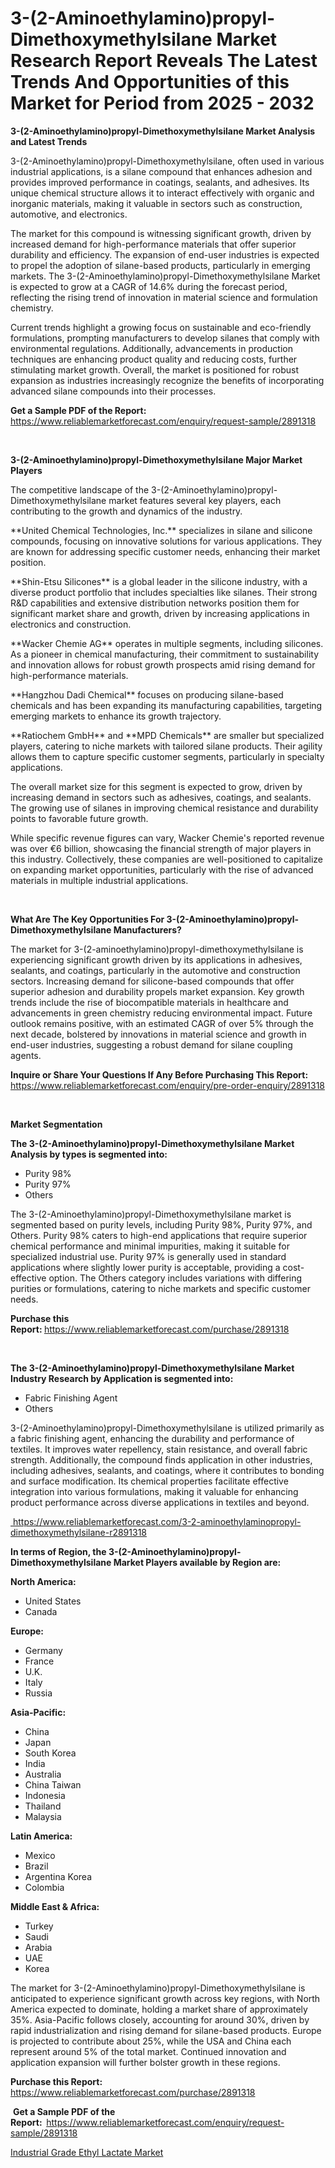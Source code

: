<p><h1>3-(2-Aminoethylamino)propyl-Dimethoxymethylsilane Market Research Report Reveals The Latest Trends And Opportunities of this Market for Period from 2025 - 2032</h1></p><p><strong>3-(2-Aminoethylamino)propyl-Dimethoxymethylsilane Market Analysis and Latest Trends</strong></p>
<p><p>3-(2-Aminoethylamino)propyl-Dimethoxymethylsilane, often used in various industrial applications, is a silane compound that enhances adhesion and provides improved performance in coatings, sealants, and adhesives. Its unique chemical structure allows it to interact effectively with organic and inorganic materials, making it valuable in sectors such as construction, automotive, and electronics.</p><p>The market for this compound is witnessing significant growth, driven by increased demand for high-performance materials that offer superior durability and efficiency. The expansion of end-user industries is expected to propel the adoption of silane-based products, particularly in emerging markets. The 3-(2-Aminoethylamino)propyl-Dimethoxymethylsilane Market is expected to grow at a CAGR of 14.6% during the forecast period, reflecting the rising trend of innovation in material science and formulation chemistry.</p><p>Current trends highlight a growing focus on sustainable and eco-friendly formulations, prompting manufacturers to develop silanes that comply with environmental regulations. Additionally, advancements in production techniques are enhancing product quality and reducing costs, further stimulating market growth. Overall, the market is positioned for robust expansion as industries increasingly recognize the benefits of incorporating advanced silane compounds into their processes.</p></p>
<p><strong>Get a Sample PDF of the Report:&nbsp;</strong> <a href="https://www.reliablemarketforecast.com/enquiry/request-sample/2891318?utm_campaign=3126&utm_medium=2&utm_source=Github&utm_content=ia&utm_term=14032025&utm_id=3-2-aminoethylaminopropyl-dimethoxymethylsilane">https://www.reliablemarketforecast.com/enquiry/request-sample/2891318</a></p>
<p>&nbsp;</p>
<p><strong>3-(2-Aminoethylamino)propyl-Dimethoxymethylsilane Major Market Players</strong></p>
<p><p>The competitive landscape of the 3-(2-Aminoethylamino)propyl-Dimethoxymethylsilane market features several key players, each contributing to the growth and dynamics of the industry.</p><p>**United Chemical Technologies, Inc.** specializes in silane and silicone compounds, focusing on innovative solutions for various applications. They are known for addressing specific customer needs, enhancing their market position.</p><p>**Shin-Etsu Silicones** is a global leader in the silicone industry, with a diverse product portfolio that includes specialties like silanes. Their strong R&D capabilities and extensive distribution networks position them for significant market share and growth, driven by increasing applications in electronics and construction.</p><p>**Wacker Chemie AG** operates in multiple segments, including silicones. As a pioneer in chemical manufacturing, their commitment to sustainability and innovation allows for robust growth prospects amid rising demand for high-performance materials. </p><p>**Hangzhou Dadi Chemical** focuses on producing silane-based chemicals and has been expanding its manufacturing capabilities, targeting emerging markets to enhance its growth trajectory.</p><p>**Ratiochem GmbH** and **MPD Chemicals** are smaller but specialized players, catering to niche markets with tailored silane products. Their agility allows them to capture specific customer segments, particularly in specialty applications.</p><p>The overall market size for this segment is expected to grow, driven by increasing demand in sectors such as adhesives, coatings, and sealants. The growing use of silanes in improving chemical resistance and durability points to favorable future growth. </p><p>While specific revenue figures can vary, Wacker Chemie's reported revenue was over €6 billion, showcasing the financial strength of major players in this industry. Collectively, these companies are well-positioned to capitalize on expanding market opportunities, particularly with the rise of advanced materials in multiple industrial applications.</p></p>
<p>&nbsp;</p>
<p><strong>What Are The Key Opportunities For 3-(2-Aminoethylamino)propyl-Dimethoxymethylsilane Manufacturers?</strong></p>
<p><p>The market for 3-(2-aminoethylamino)propyl-dimethoxymethylsilane is experiencing significant growth driven by its applications in adhesives, sealants, and coatings, particularly in the automotive and construction sectors. Increasing demand for silicone-based compounds that offer superior adhesion and durability propels market expansion. Key growth trends include the rise of biocompatible materials in healthcare and advancements in green chemistry reducing environmental impact. Future outlook remains positive, with an estimated CAGR of over 5% through the next decade, bolstered by innovations in material science and growth in end-user industries, suggesting a robust demand for silane coupling agents.</p></p>
<p><strong>Inquire or Share Your Questions If Any Before Purchasing This Report:</strong> <a href="https://www.reliablemarketforecast.com/enquiry/pre-order-enquiry/2891318?utm_campaign=3126&utm_medium=2&utm_source=Github&utm_content=ia&utm_term=14032025&utm_id=3-2-aminoethylaminopropyl-dimethoxymethylsilane">https://www.reliablemarketforecast.com/enquiry/pre-order-enquiry/2891318</a></p>
<p>&nbsp;</p>
<p><strong>Market Segmentation</strong></p>
<p><strong>The 3-(2-Aminoethylamino)propyl-Dimethoxymethylsilane Market Analysis by types is segmented into:</strong></p>
<p><ul><li>Purity 98%</li><li>Purity 97%</li><li>Others</li></ul></p>
<p><p>The 3-(2-Aminoethylamino)propyl-Dimethoxymethylsilane market is segmented based on purity levels, including Purity 98%, Purity 97%, and Others. Purity 98% caters to high-end applications that require superior chemical performance and minimal impurities, making it suitable for specialized industrial use. Purity 97% is generally used in standard applications where slightly lower purity is acceptable, providing a cost-effective option. The Others category includes variations with differing purities or formulations, catering to niche markets and specific customer needs.</p></p>
<p><strong>Purchase this Report:&nbsp;</strong><a href="https://www.reliablemarketforecast.com/purchase/2891318?utm_campaign=3126&utm_medium=2&utm_source=Github&utm_content=ia&utm_term=14032025&utm_id=3-2-aminoethylaminopropyl-dimethoxymethylsilane">https://www.reliablemarketforecast.com/purchase/2891318</a></p>
<p>&nbsp;</p>
<p><strong>The 3-(2-Aminoethylamino)propyl-Dimethoxymethylsilane Market Industry Research by Application is segmented into:</strong></p>
<p><ul><li>Fabric Finishing Agent</li><li>Others</li></ul></p>
<p><p>3-(2-Aminoethylamino)propyl-Dimethoxymethylsilane is utilized primarily as a fabric finishing agent, enhancing the durability and performance of textiles. It improves water repellency, stain resistance, and overall fabric strength. Additionally, the compound finds application in other industries, including adhesives, sealants, and coatings, where it contributes to bonding and surface modification. Its chemical properties facilitate effective integration into various formulations, making it valuable for enhancing product performance across diverse applications in textiles and beyond.</p></p>
<p><a href="https://www.reliablemarketforecast.com/3-2-aminoethylaminopropyl-dimethoxymethylsilane-r2891318?utm_campaign=3126&utm_medium=2&utm_source=Github&utm_content=ia&utm_term=14032025&utm_id=3-2-aminoethylaminopropyl-dimethoxymethylsilane">&nbsp;https://www.reliablemarketforecast.com/3-2-aminoethylaminopropyl-dimethoxymethylsilane-r2891318</a></p>
<p><strong>In terms of Region, the 3-(2-Aminoethylamino)propyl-Dimethoxymethylsilane Market Players available by Region are:</strong></p>
<p>
    <p> <strong> North America: </strong>
        <ul>
            <li>United States</li>
            <li>Canada</li>
        </ul>
        </p> 
    <p> <strong> Europe: </strong>
        <ul>
            <li>Germany</li>
            <li>France</li>
            <li>U.K.</li>
            <li>Italy</li>
            <li>Russia</li>
        </ul>
        </p> 
    <p> <strong> Asia-Pacific: </strong>
        <ul>
            <li>China</li>
            <li>Japan</li>
            <li>South Korea</li>
            <li>India</li>
            <li>Australia</li>
            <li>China Taiwan</li>
            <li>Indonesia</li>
            <li>Thailand</li>
            <li>Malaysia</li>
        </ul>
        </p> 
    <p> <strong> Latin America: </strong>
        <ul>
            <li>Mexico</li>
            <li>Brazil</li>
            <li>Argentina Korea</li>
            <li>Colombia</li>
        </ul>
        </p> 
    <p> <strong> Middle East & Africa: </strong>
        <ul>
            <li>Turkey</li>
            <li>Saudi</li>
            <li>Arabia</li>
            <li>UAE</li>
            <li>Korea</li>
        </ul>
    </p>
    </p>
<p><p>The market for 3-(2-Aminoethylamino)propyl-Dimethoxymethylsilane is anticipated to experience significant growth across key regions, with North America expected to dominate, holding a market share of approximately 35%. Asia-Pacific follows closely, accounting for around 30%, driven by rapid industrialization and rising demand for silane-based products. Europe is projected to contribute about 25%, while the USA and China each represent around 5% of the total market. Continued innovation and application expansion will further bolster growth in these regions.</p></p>
<p><strong>Purchase this Report: </strong><a href="https://www.reliablemarketforecast.com/purchase/2891318?utm_campaign=3126&utm_medium=2&utm_source=Github&utm_content=ia&utm_term=14032025&utm_id=3-2-aminoethylaminopropyl-dimethoxymethylsilane">https://www.reliablemarketforecast.com/purchase/2891318</a></p>
<p>&nbsp;<strong>Get a Sample PDF of the Report:&nbsp;&nbsp;</strong><a href="https://www.reliablemarketforecast.com/enquiry/request-sample/2891318?utm_campaign=3126&utm_medium=2&utm_source=Github&utm_content=ia&utm_term=14032025&utm_id=3-2-aminoethylaminopropyl-dimethoxymethylsilane">https://www.reliablemarketforecast.com/enquiry/request-sample/2891318</a></p>
<p><strong></strong></p>
<p><p><a href="https://github.com/kaddahblejc/Market-Research-Report-List-1/blob/main/industrial-grade-ethyl-lactate-market.md?utm_campaign=3126&utm_medium=2&utm_source=Github&utm_content=ia&utm_term=14032025&utm_id=3-2-aminoethylaminopropyl-dimethoxymethylsilane">Industrial Grade Ethyl Lactate Market</a></p></p>